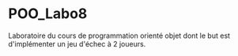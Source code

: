 # POO_Labo8

Laboratoire du cours de programmation orienté objet dont le but est d'implémenter un jeu d'échec à 2 joueurs.
